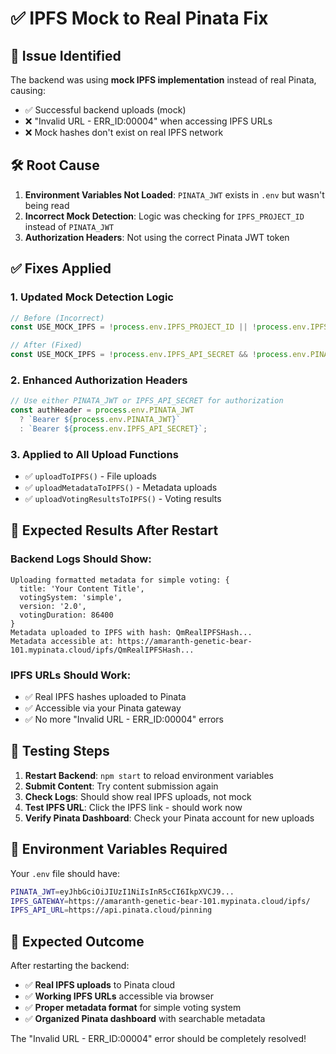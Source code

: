 # ✅ IPFS Mock to Real Pinata Fix

## 🔧 **Issue Identified**

The backend was using **mock IPFS implementation** instead of real Pinata, causing:
- ✅ Successful backend uploads (mock)
- ❌ "Invalid URL - ERR_ID:00004" when accessing IPFS URLs
- ❌ Mock hashes don't exist on real IPFS network

## 🛠️ **Root Cause**

1. **Environment Variables Not Loaded**: `PINATA_JWT` exists in `.env` but wasn't being read
2. **Incorrect Mock Detection**: Logic was checking for `IPFS_PROJECT_ID` instead of `PINATA_JWT`
3. **Authorization Headers**: Not using the correct Pinata JWT token

## ✅ **Fixes Applied**

### **1. Updated Mock Detection Logic**
```javascript
// Before (Incorrect)
const USE_MOCK_IPFS = !process.env.IPFS_PROJECT_ID || !process.env.IPFS_API_SECRET;

// After (Fixed)
const USE_MOCK_IPFS = !process.env.IPFS_API_SECRET && !process.env.PINATA_JWT;
```

### **2. Enhanced Authorization Headers**
```javascript
// Use either PINATA_JWT or IPFS_API_SECRET for authorization
const authHeader = process.env.PINATA_JWT 
  ? `Bearer ${process.env.PINATA_JWT}`
  : `Bearer ${process.env.IPFS_API_SECRET}`;
```

### **3. Applied to All Upload Functions**
- ✅ `uploadToIPFS()` - File uploads
- ✅ `uploadMetadataToIPFS()` - Metadata uploads  
- ✅ `uploadVotingResultsToIPFS()` - Voting results

## 🎯 **Expected Results After Restart**

### **Backend Logs Should Show:**
```
Uploading formatted metadata for simple voting: {
  title: 'Your Content Title',
  votingSystem: 'simple',
  version: '2.0',
  votingDuration: 86400
}
Metadata uploaded to IPFS with hash: QmRealIPFSHash...
Metadata accessible at: https://amaranth-genetic-bear-101.mypinata.cloud/ipfs/QmRealIPFSHash...
```

### **IPFS URLs Should Work:**
- ✅ Real IPFS hashes uploaded to Pinata
- ✅ Accessible via your Pinata gateway
- ✅ No more "Invalid URL - ERR_ID:00004" errors

## 🚀 **Testing Steps**

1. **Restart Backend**: `npm start` to reload environment variables
2. **Submit Content**: Try content submission again
3. **Check Logs**: Should show real IPFS uploads, not mock
4. **Test IPFS URL**: Click the IPFS link - should work now
5. **Verify Pinata Dashboard**: Check your Pinata account for new uploads

## 📝 **Environment Variables Required**

Your `.env` file should have:
```bash
PINATA_JWT=eyJhbGciOiJIUzI1NiIsInR5cCI6IkpXVCJ9...
IPFS_GATEWAY=https://amaranth-genetic-bear-101.mypinata.cloud/ipfs/
IPFS_API_URL=https://api.pinata.cloud/pinning
```

## 🎉 **Expected Outcome**

After restarting the backend:
- ✅ **Real IPFS uploads** to Pinata cloud
- ✅ **Working IPFS URLs** accessible via browser
- ✅ **Proper metadata format** for simple voting system
- ✅ **Organized Pinata dashboard** with searchable metadata

The "Invalid URL - ERR_ID:00004" error should be completely resolved!